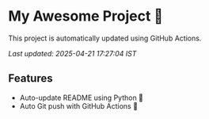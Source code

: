 # My Awesome Project 🚀

This project is automatically updated using GitHub Actions.

_Last updated: 2025-04-21 17:27:04 IST_

## Features
- Auto-update README using Python 🐍
- Auto Git push with GitHub Actions 🤖
